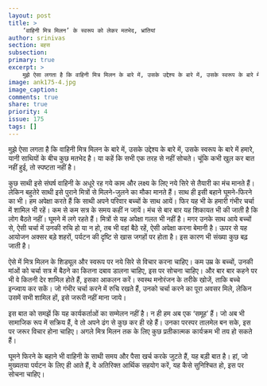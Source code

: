 ```yaml
---
layout: post
title: >
    ‘वाहिनी मित्र मिलन’ के स्वरूप को लेकर मतभेद, भ्रांतियां
author: srinivas
section: बहस
subsection:
primary: true
excerpt: >
    मुझे ऐसा लगता है कि वाहिनी मित्र मिलन के बारे में, उसके उद्देश्य के बारे में, उसके स्वरूप के बारे में हमारे, यानी साथियों के बीच कुछ मतभेद है। या कहें कि सभी एक तरह से नहीं सोचते। चूंकि कभी खुल कर बात नहीं हुई, तो स्पष्टता नहीं है।
image: ank175-4.jpg
image_caption: 
comments: true
share: true
priority: 4
issue: 175
tags: []
---
```


मुझे ऐसा लगता है कि वाहिनी मित्र मिलन के बारे में, उसके उद्देश्य के बारे में, उसके स्वरूप के बारे में हमारे, यानी साथियों के बीच कुछ मतभेद है। या कहें कि सभी एक तरह से नहीं सोचते। चूंकि कभी खुल कर बात नहीं हुई, तो स्पष्टता नहीं है।

कुछ साथी इसे संघर्ष वाहिनी के अधूरे रह गये काम और लक्ष्य के लिए नये सिरे से तैयारी का मंच मानते हैं। लेकिन बहुतेरे साथी इसे पुराने मित्रों से मिलने-जुलने का मौका मानते हैं। साथ ही इसी बहाने घूमने-फिरने का भी। हम अपेक्षा करते हैं कि साथी अपने परिवार बच्चों के साथ आयें। फिर यह भी के हमारी गंभीर चर्चा में शामिल भी रहें। कम से कम सत्र के समय कहीं न जायें।
मंच से बार बार यह शिकायत भी की जाती है कि लोग बैठते नहीं। घूमने में लगे रहते हैं। मित्रों से यह अपेक्षा गलत भी नहीं है। मगर उनके साथ आये बच्चों से, ऐसी चर्चा में उनकी रुचि हो या न हो, तब भी वहां बैठे रहें, ऐसी अपेक्षा करना बेमानी है। ऊपर से यह आयोजन अक्सर बड़े शहरों, पर्यटन की दृष्टि से खास जगहों पर होता है। इस कारण भी संख्या कुछ बढ़ जाती है।

ऐसे में मित्र मिलन के शिड्यूल और स्वरूप पर नये सिरे से विचार करना चाहिए। कम उम्र के बच्चों, उनकी मांओं को चर्चा सत्र में बैठने का कितना दबाव डालना चाहिए, इस पर सोचना चाहिए। और बार बार कहने पर भी वे कितनी देर शामिल होते हैं, इसका आकलन करें। स्वस्थ मनोरंजन के तरीके खोजें, ताकि बच्चे इन्ज्वाय कर सकें। जो गंभीर चर्चा करने में रुचि रखते हैं, उनको चर्चा करने का पूरा अवसर मिले, लेकिन उसमें सभी शामिल हों, इसे जरूरी नहीं माना जाये।

इस बात को समझें कि यह कार्यकर्ताओं का सम्मेलन नहीं है। न ही हम अब एक ‘समूह’ हैं। जो अब भी सामाजिक रूप में सक्रिय हैं, वे तो अपने ढंग से कुछ कर ही रहे हैं। उनका परस्पर तालमेल बन सके, इस पर जरूर विचार होना चाहिए। अगले मित्र मिलन तक के लिए कुछ प्रतीकात्मक कार्यक्रम भी तय हो सकते हैं।

घूमने फिरने के बहाने भी वाहिनी के साथी समय और पैसा खर्च करके जुटते हैं, यह बड़ी बात है। हां, जो मुख्यतया पर्यटन के लिए ही आते हैं, वे अतिरिक्त आर्थिक सहयोग करें, यह कैसे सुनिश्चित हो, इस पर सोचना चाहिए।